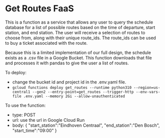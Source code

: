 # Get Routes FaaS
This is a function as a service that allows any user to query the schedule database for a list of possible routes based on the time of departure, start station, and end station. The user will receive a selection of routes to choose from, along with their unique route_ids. The route_ids can be used to buy a ticket associated with the route.

Because this is a limited implementation of our full design, the schedule exists as a .csv file in a Google Bucket. This function downloads that file and processes it with pandas to give the user a list of routes.

To deploy:
- change the bucket id and project id in the .env.yaml file.
- `gcloud functions deploy get_routes --runtime python310 --region=us-central1 --gen2 --entry-point=get_routes --trigger-http --env-vars-file .env.yaml --memory 2Gi --allow-unauthenticated`

To use the function:
- type: POST
- url: use the url in Google Cloud Run
- body: {
	"start_station":"Eindhoven Centraal",
	"end_station":"Den Bosch",
	"start_time":"09:00"
}
